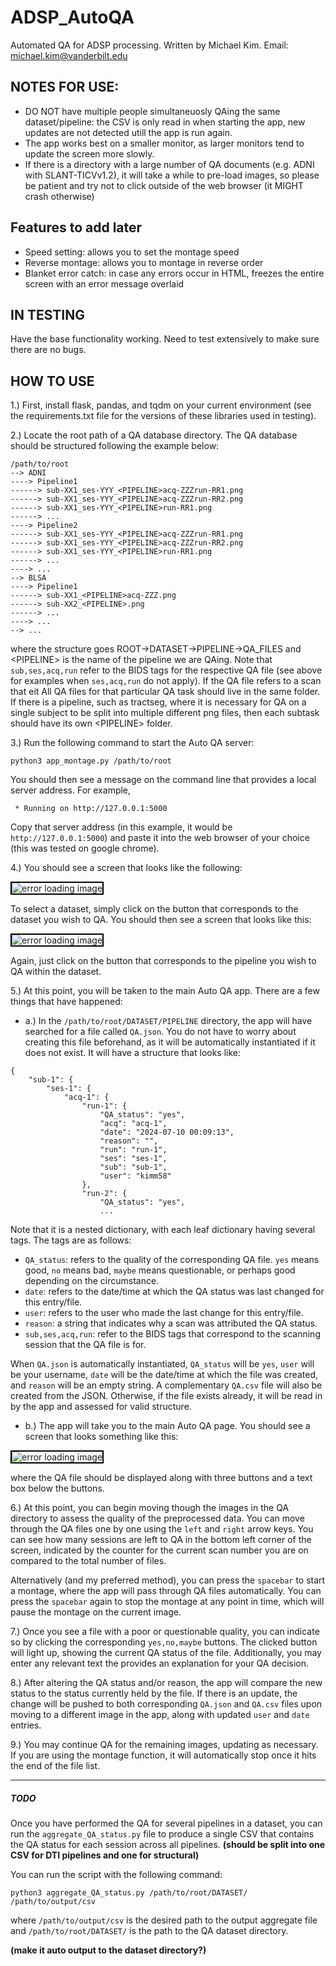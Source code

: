 # ADSP_AutoQA
Automated QA for ADSP processing. 
Written by Michael Kim. 
Email: michael.kim@vanderbilt.edu

## NOTES FOR USE:
- DO NOT have multiple people simultaneuosly QAing the same dataset/pipeline: the CSV is only read in when starting the app, new updates are not detected utill the app is run again.
- The app works best on a smaller monitor, as larger monitors tend to update the screen more slowly.
- If there is a directory with a large number of QA documents (e.g. ADNI with SLANT-TICVv1.2), it will take a while to pre-load images, so please be patient and try not to click outside of the web browser (it MIGHT crash otherwise)

## Features to add later
- Speed setting: allows you to set the montage speed
- Reverse montage: allows you to montage in reverse order
- Blanket error catch: in case any errors occur in HTML, freezes the entire screen with an error message overlaid

## IN TESTING
Have the base functionality working. Need to test extensively to make sure there are no bugs.

## HOW TO USE

1.) First, install flask, pandas, and tqdm on your current environment (see the requirements.txt file for the versions of these libraries used in testing).

2.) Locate the root path of a QA database directory. The QA database should be structured following the example below:

    /path/to/root
    --> ADNI
    ----> Pipeline1
    ------> sub-XX1_ses-YYY_<PIPELINE>acq-ZZZrun-RR1.png
    ------> sub-XX1_ses-YYY_<PIPELINE>acq-ZZZrun-RR2.png
    ------> sub-XX1_ses-YYY_<PIPELINE>run-RR1.png
    ------> ...
    ----> Pipeline2
    ------> sub-XX1_ses-YYY_<PIPELINE>acq-ZZZrun-RR1.png
    ------> sub-XX1_ses-YYY_<PIPELINE>acq-ZZZrun-RR2.png
    ------> sub-XX1_ses-YYY_<PIPELINE>run-RR1.png
    ------> ...
    ----> ...
    --> BLSA
    ----> Pipeline1
    ------> sub-XX1_<PIPELINE>acq-ZZZ.png
    ------> sub-XX2_<PIPELINE>.png
    ------> ...
    ----> ...
    --> ...

where the structure goes ROOT->DATASET->PIPELINE->QA_FILES and \<PIPELINE\> is the name of the pipeline we are QAing. Note that `sub,ses,acq,run` refer to the BIDS tags for the respective QA file (see above for examples when `ses,acq,run` do not apply). If the QA file refers to a scan that eit All QA files for that particular QA task should live in the same folder. If there is a pipeline, such as tractseg, where it is necessary for QA on a single subject to be split into multiple different png files, then each subtask should have its own \<PIPELINE\> folder.

3.) Run the following command to start the Auto QA server:

    python3 app_montage.py /path/to/root

You should then see a message on the command line that provides a local server address. For example,

     * Running on http://127.0.0.1:5000

Copy that server address (in this example, it would be `http://127.0.0.1:5000`) and paste it into the web browser of your choice (this was tested on google chrome).

4.) You should see a screen that looks like the following:

<img src="pictures/qa_directories.png" alt="error loading image" style="border: 2px solid black;">

To select a dataset, simply click on the button that corresponds to the dataset you wish to QA. You should then see a screen that looks like this:

<img src="pictures/qa_pipelines.png" alt="error loading image" style="border: 2px solid black;">

Again, just click on the button that corresponds to the pipeline you wish to QA within the dataset.

5.) At this point, you will be taken to the main Auto QA app. There are a few things that have happened:

- a.) In the `/path/to/root/DATASET/PIPELINE` directory, the app will have searched for a file called `QA.json`. You do not have to worry about creating this file beforehand, as it will be automatically instantiated if it does not exist. It will have a structure that looks like:
```
{
    "sub-1": {
        "ses-1": {
            "acq-1": {
                "run-1": {
                    "QA_status": "yes",
                    "acq": "acq-1",
                    "date": "2024-07-10 00:09:13",
                    "reason": "",
                    "run": "run-1",
                    "ses": "ses-1",
                    "sub": "sub-1",
                    "user": "kimm58"
                },
                "run-2": {
                    "QA_status": "yes",
                    ...
```
Note that it is a nested dictionary, with each leaf dictionary having several tags. The tags are as follows:

- `QA_status`: refers to the quality of the corresponding QA file. `yes` means good, `no` means bad, `maybe` means questionable, or perhaps good depending on the circumstance. 
- `date`: refers to the date/time at which the QA status was last changed for this entry/file.
- `user`: refers to the user who made the last change for this entry/file.
- `reason`: a string that indicates why a scan was attributed the QA status.
- `sub,ses,acq,run`: refer to the BIDS tags that correspond to the scanning session that the QA file is for.

When `QA.json` is automatically instantiated, `QA_status` will be `yes`, `user` will be your username, `date` will be the date/time at which the file was created, and `reason` will be an empty string. A complementary `QA.csv` file will also be created from the JSON. Otherwise, if the file exists already, it will be read in by the app and assessed for valid structure.

- b.) The app will take you to the main Auto QA page. You should see a screen that looks something like this:

<img src="pictures/montage_example.png" alt="error loading image" style="border: 2px solid black;">

where the QA file should be displayed along with three buttons and a text box below the buttons.

6.) At this point, you can begin moving though the images in the QA directory to assess the quality of the preprocessed data. You can move through the QA files one by one using the `left` and `right` arrow keys. You can see how many sessions are left to QA in the bottom left corner of the screen, indicated by the counter for the current scan number you are on compared to the total number of files.

Alternatively (and my preferred method), you can press the `spacebar` to start a montage, where the app will pass through QA files automatically. You can press the `spacebar` again to stop the montage at any point in time, which will pause the montage on the current image.

7.) Once you see a file with a poor or questionable quality, you can indicate so by clicking the corresponding `yes,no,maybe` buttons. The clicked button will light up, showing the current QA status of the file. Additionally, you may enter any relevant text the provides an explanation for your QA decision.

8.) After altering the QA status and/or reason, the app will compare the new status to the status currently held by the file. If there is an update, the change will be pushed to both corresponding `QA.json` and `QA.csv` files upon moving to a different image in the app, along with updated `user` and `date` entries.

9.) You may continue QA for the remaining images, updating as necessary. If you are using the montage function, it will automatically stop once it hits the end of the file list.

---

##### TODO
Once you have performed the QA for several pipelines in a dataset, you can run the `aggregate_QA_status.py` file to produce a single CSV that contains the QA status for each session across all pipelines. **(should be split into one CSV for DTI pipelines and one for structural)**

You can run the script with the following command:

    python3 aggregate_QA_status.py /path/to/root/DATASET/ /path/to/output/csv

where `/path/to/output/csv` is the desired path to the output aggregate file and `/path/to/root/DATASET/` is the path to the QA dataset directory.

**(make it auto output to the dataset directory?)**
